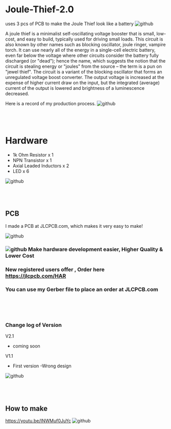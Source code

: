 # Joule-Thief-2.0
uses 3 pcs of PCB to make the Joule Thief look like a battery
![github](https://github.com/James-workshop/Joule-Thief/blob/main/2021-10-29%2010.16.43.png "Joule-Thief")

A joule thief is a minimalist self-oscillating voltage booster that is small, low-cost, and easy to build, typically used for driving small loads. This circuit is also known by other names such as blocking oscillator, joule ringer, vampire torch. It can use nearly all of the energy in a single-cell electric battery, even far below the voltage where other circuits consider the battery fully discharged (or "dead"); hence the name, which suggests the notion that the circuit is stealing energy or "joules" from the source – the term is a pun on "jewel thief". The circuit is a variant of the blocking oscillator that forms an unregulated voltage boost converter. The output voltage is increased at the expense of higher current draw on the input, but the integrated (average) current of the output is lowered and brightness of a luminescence decreased.

Here is a record of my production process.
![github](https://github.com/James-workshop/Joule-Thief/blob/main/IMG_3291.JPG "Joule-Thief")
<BR><BR><BR><BR>
# Hardware
* 1k Ohm Resistor x 1
* NPN Transistor x 1
* Axial Leaded Inductors x 2
* LED x 6

![github](https://github.com/James-workshop/Joule-Thief/blob/main/2021-10-29%2001.50.52.png "Schematic")
<BR><BR><BR><BR>
## PCB
I made a PCB at JLCPCB.com, which makes it very easy to make!

![github](https://github.com/James-workshop/Joule-Thief/blob/main/2021-10-29%2010.16.29.jpg "Joule-Thief-2.0")

### ![github](https://jlcpcb.com/client/svg/nv_logo.svg "JLCPCB") Make hardware development easier, Higher Quality & Lower Cost
### New registered users offer , **Order here https://jlcpcb.com/HAR**
### You can use my Gerber file to place an order at JLCPCB.com
<BR><BR><BR>
### Change log of Version
V2.1
* coming soon
  
V1.1
* First version
  -Wrong design
  
![github](https://github.com/James-workshop/Joule-Thief/blob/main/%E8%9E%A2%E5%B9%95%E6%88%AA%E5%9C%96%202021-11-02%2016.24.38.png "PCB")
  <BR><BR><BR><BR>
## How to make<BR>
  <a href="https://youtu.be/INWMuf0JuYc">https://youtu.be/INWMuf0JuYc</a>
    ![github](https://github.com/James-workshop/Joule-Thief/blob/main/cover%20photo%203.jpg "Youtube Cover Photo")

  
  
  
